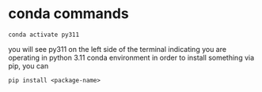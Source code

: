 # conda commands
```
conda activate py311
```
you will see py311 on the left side of the terminal indicating you are operating in python 3.11 conda environment
in order to install something via pip, you can
```
pip install <package-name>
```
